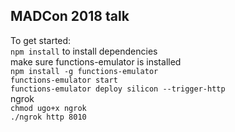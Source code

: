 ## MADCon 2018 talk  
To get started:   
`npm install` to install dependencies     
make sure functions-emulator is installed  
`npm install -g functions-emulator`  
`functions-emulator start`  
`functions-emulator deploy silicon --trigger-http`  
ngrok    
`chmod ugo+x ngrok`   
`./ngrok http 8010`
